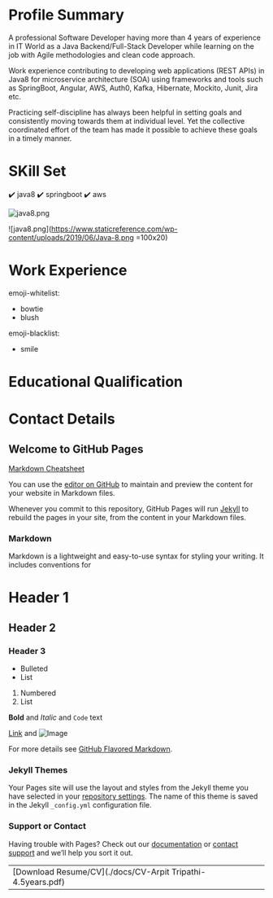 # Profile Summary
A professional Software Developer having more than 4 years of experience in IT World as a Java Backend/Full-Stack Developer while learning on the job with Agile methodologies and clean code approach.

Work experience contributing to developing web applications (REST APIs) in Java8 for microservice architecture (SOA) using frameworks and tools such as SpringBoot, Angular, AWS, Auth0, Kafka, Hibernate, Mockito, Junit, Jira etc.

Practicing self-discipline has always been helpful in setting goals and consistently moving towards them at individual level. Yet the collective coordinated effort of the team has made it possible to achieve these goals in a timely manner.

# SKill Set

:heavy_check_mark:  java8
:heavy_check_mark:  springboot
:heavy_check_mark:  aws

![java8.png](https://www.staticreference.com/wp-content/uploads/2019/06/Java-8.png)

![java8.png](https://www.staticreference.com/wp-content/uploads/2019/06/Java-8.png =100x20)

# Work Experience

emoji-whitelist:
  - bowtie
  - blush
  
emoji-blacklist:
  - smile

# Educational Qualification

# Contact Details

## Welcome to GitHub Pages

[Markdown Cheatsheet](https://guides.github.com/pdfs/markdown-cheatsheet-online.pdf)

You can use the [editor on GitHub](https://github.com/arpit04tripathi/about-me/edit/master/README.md) to maintain and preview the content for your website in Markdown files.

Whenever you commit to this repository, GitHub Pages will run [Jekyll](https://jekyllrb.com/) to rebuild the pages in your site, from the content in your Markdown files.

### Markdown

Markdown is a lightweight and easy-to-use syntax for styling your writing. It includes conventions for

# Header 1
## Header 2
### Header 3

- Bulleted
- List

1. Numbered
2. List

**Bold** and _Italic_ and `Code` text

[Link](url) and ![Image](src)

For more details see [GitHub Flavored Markdown](https://guides.github.com/features/mastering-markdown/).

### Jekyll Themes

Your Pages site will use the layout and styles from the Jekyll theme you have selected in your [repository settings](https://github.com/arpit04tripathi/about-me/settings). The name of this theme is saved in the Jekyll `_config.yml` configuration file.

### Support or Contact

Having trouble with Pages? Check out our [documentation](https://help.github.com/categories/github-pages-basics/) or [contact support](https://github.com/contact) and we’ll help you sort it out.

||||
|---|---|---|
|[Download Resume/CV](./docs/CV-Arpit Tripathi-4.5years.pdf)|
